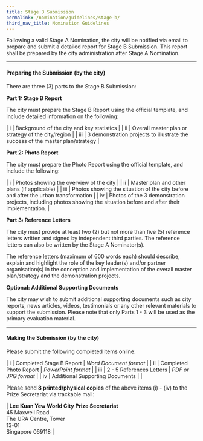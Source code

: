 ```yaml
---
title: Stage B Submission
permalink: /nomination/guidelines/stage-b/
third_nav_title: Nomination Guidelines
---
```


Following a valid Stage A Nomination, the city will be notified via email to prepare and submit a detailed report for Stage B Submission. This report shall be prepared by the city administration after Stage A Nomination.

---

#### **Preparing the Submission (by the city)**

There are three (3) parts to the Stage B Submission:

**Part 1: Stage B Report** 

The city must prepare the Stage B Report using the official template, and include detailed information on the following: 

| i | Background of the city and key statistics |
| ii | Overall master plan or strategy of the city/region |
| iii | 3 demonstration projects to illustrate the success of the master plan/strategy |

**Part 2: Photo Report**

The city must prepare the Photo Report using the official template, and include the following:

| i | Photos showing the overview of the city |
| ii | Master plan and other plans (if applicable) |
| iii | Photos showing the situation of the city before and after the urban transformation |
| iv | Photos of the 3 demonstration projects, including photos showing the situation before and after their implementation. |

**Part 3: Reference Letters**

The city must provide at least two (2) but not more than five (5) reference letters written and signed by independent third parties. The reference letters can also be written by the Stage A Nominator(s).

The reference letters (maximum of 600 words each) should describe, explain and highlight the role of the key leader(s) and/or partner organisation(s) in the conception and implementation of the overall master plan/strategy and the demonstration projects.

**Optional: Additional Supporting Documents**

The city may wish to submit additional supporting documents such as city reports, news articles, videos, testimonials or any other relevant materials to support the submission. Please note that only Parts 1 - 3 will be used as the primary evaluation material. 

---

#### **Making the Submission (by the city)**

Please submit the following completed items online: 

| i | Completed Stage B Report | *Word Document format* |
| ii | Completed Photo Report | *PowerPoint format* |
| iii | 2 - 5 References Letters | *PDF or JPG format* |
| iv | Additional Supporting Documents | |

Please send **8 printed/physical copies** of the above items (i) - (iv) to the Prize Secretariat via trackable mail: 

| **Lee Kuan Yew World City Prize Secretariat**
<br>45 Maxwell Road 
<br>The URA Centre, Tower
<br>13-01
<br>Singapore 069118 |
